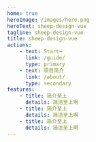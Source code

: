 ```yaml
---
home: true 
heroImage: /images/hero.png 
heroText: sheep-design-vue
tagline: sheep-design-vue 
title: sheep-design-vue
actions:
    - text: Start→ 
      link: /guide/ 
      type: primary
    - text: 项目简介 
      link: /about/ 
      type: secondary
features:
    - title: 简介至上
      details: 简洁至上啊
    - title: 简介至上
      details: 简洁至上啊
    - title: 简介至上
      details: 简洁至上啊
---
```

